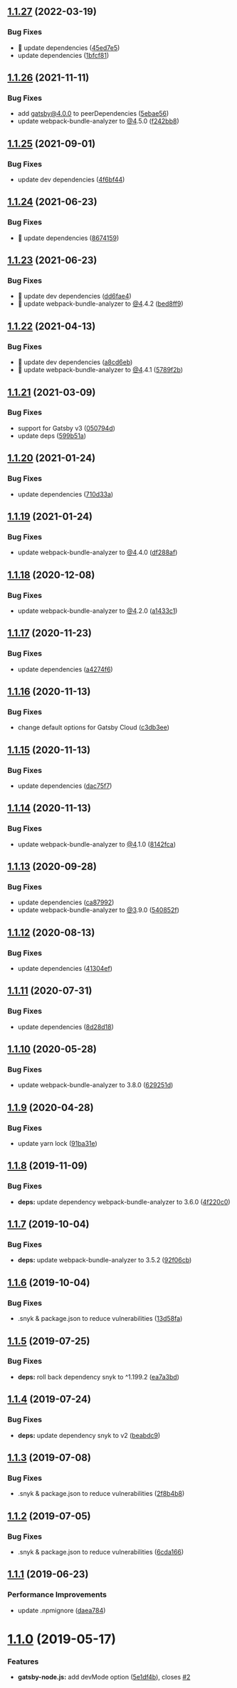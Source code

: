 ## [1.1.27](https://github.com/JimmyBeldone/gatsby-plugin-webpack-bundle-analyser-v2/compare/v1.1.26...v1.1.27) (2022-03-19)


### Bug Fixes

* 🐛 update dependencies ([45ed7e5](https://github.com/JimmyBeldone/gatsby-plugin-webpack-bundle-analyser-v2/commit/45ed7e5f016e5167ea24ad794774dd5e6dbe0b33))
* update dependencies ([1bfcf81](https://github.com/JimmyBeldone/gatsby-plugin-webpack-bundle-analyser-v2/commit/1bfcf81e6abce9eff184e87f03e0b3fca0d0db23))

## [1.1.26](https://github.com/JimmyBeldone/gatsby-plugin-webpack-bundle-analyser-v2/compare/v1.1.25...v1.1.26) (2021-11-11)


### Bug Fixes

* add gatsby@4.0.0 to peerDependencies ([5ebae56](https://github.com/JimmyBeldone/gatsby-plugin-webpack-bundle-analyser-v2/commit/5ebae561eb9c29c3a39cda94f5d6468117338b02))
* update webpack-bundle-analyzer to [@4](https://github.com/4).5.0 ([f242bb8](https://github.com/JimmyBeldone/gatsby-plugin-webpack-bundle-analyser-v2/commit/f242bb85882191f3792d828609e7307a4adb31c9))

## [1.1.25](https://github.com/JimmyBeldone/gatsby-plugin-webpack-bundle-analyser-v2/compare/v1.1.24...v1.1.25) (2021-09-01)


### Bug Fixes

* update dev dependencies ([4f6bf44](https://github.com/JimmyBeldone/gatsby-plugin-webpack-bundle-analyser-v2/commit/4f6bf449cfd0a59776f81109cbef707a73c3ef59))

## [1.1.24](https://github.com/JimmyBeldone/gatsby-plugin-webpack-bundle-analyser-v2/compare/v1.1.23...v1.1.24) (2021-06-23)


### Bug Fixes

* 🐛 update dependencies ([8674159](https://github.com/JimmyBeldone/gatsby-plugin-webpack-bundle-analyser-v2/commit/8674159bddfaa8dd0cc78d704bf63b03f3bb6333))

## [1.1.23](https://github.com/JimmyBeldone/gatsby-plugin-webpack-bundle-analyser-v2/compare/v1.1.22...v1.1.23) (2021-06-23)


### Bug Fixes

* 🐛 update dev dependencies ([dd6fae4](https://github.com/JimmyBeldone/gatsby-plugin-webpack-bundle-analyser-v2/commit/dd6fae47bd38dfda407871398489dc68a283d0c7))
* 🐛 update webpack-bundle-analyzer to [@4](https://github.com/4).4.2 ([bed8ff9](https://github.com/JimmyBeldone/gatsby-plugin-webpack-bundle-analyser-v2/commit/bed8ff9e6a0f53399898a2d983309d5caca14a3e))

## [1.1.22](https://github.com/JimmyBeldone/gatsby-plugin-webpack-bundle-analyser-v2/compare/v1.1.21...v1.1.22) (2021-04-13)


### Bug Fixes

* 🐛 update dev dependencies ([a8cd6eb](https://github.com/JimmyBeldone/gatsby-plugin-webpack-bundle-analyser-v2/commit/a8cd6eb68eea32d1bca7958ea8928ceeff99aaaa))
* 🐛 update webpack-bundle-analyzer to [@4](https://github.com/4).4.1 ([5789f2b](https://github.com/JimmyBeldone/gatsby-plugin-webpack-bundle-analyser-v2/commit/5789f2b1f5df4a4f9fddf799d9b77e0b31919bb1))

## [1.1.21](https://github.com/JimmyBeldone/gatsby-plugin-webpack-bundle-analyser-v2/compare/v1.1.20...v1.1.21) (2021-03-09)


### Bug Fixes

* support for Gatsby v3 ([050794d](https://github.com/JimmyBeldone/gatsby-plugin-webpack-bundle-analyser-v2/commit/050794d428f073008435ff89a7fc8ef60da083dc))
* update deps ([599b51a](https://github.com/JimmyBeldone/gatsby-plugin-webpack-bundle-analyser-v2/commit/599b51a1c09b137701ab3e07e5f74541c72cdbb1))

## [1.1.20](https://github.com/JimmyBeldone/gatsby-plugin-webpack-bundle-analyser-v2/compare/v1.1.19...v1.1.20) (2021-01-24)


### Bug Fixes

* update dependencies ([710d33a](https://github.com/JimmyBeldone/gatsby-plugin-webpack-bundle-analyser-v2/commit/710d33aaaaba8be6c2066038a0e0e14c38055d3f))

## [1.1.19](https://github.com/JimmyBeldone/gatsby-plugin-webpack-bundle-analyser-v2/compare/v1.1.18...v1.1.19) (2021-01-24)


### Bug Fixes

* update webpack-bundle-analyzer to [@4](https://github.com/4).4.0 ([df288af](https://github.com/JimmyBeldone/gatsby-plugin-webpack-bundle-analyser-v2/commit/df288af73fd51d3accd15fbc1a9ab684f4e8dcff))

## [1.1.18](https://github.com/JimmyBeldone/gatsby-plugin-webpack-bundle-analyser-v2/compare/v1.1.17...v1.1.18) (2020-12-08)


### Bug Fixes

* update webpack-bundle-analyzer to [@4](https://github.com/4).2.0 ([a1433c1](https://github.com/JimmyBeldone/gatsby-plugin-webpack-bundle-analyser-v2/commit/a1433c11cde5cceb09087dba919a083771865655))

## [1.1.17](https://github.com/JimmyBeldone/gatsby-plugin-webpack-bundle-analyser-v2/compare/v1.1.16...v1.1.17) (2020-11-23)


### Bug Fixes

* update dependencies ([a4274f6](https://github.com/JimmyBeldone/gatsby-plugin-webpack-bundle-analyser-v2/commit/a4274f66d5a90115aea77f915bd30d43086c1acc))

## [1.1.16](https://github.com/JimmyBeldone/gatsby-plugin-webpack-bundle-analyser-v2/compare/v1.1.15...v1.1.16) (2020-11-13)


### Bug Fixes

* change default options for Gatsby Cloud ([c3db3ee](https://github.com/JimmyBeldone/gatsby-plugin-webpack-bundle-analyser-v2/commit/c3db3ee2f54f1e51c7fcf34cec030a19fb5c1370))

## [1.1.15](https://github.com/JimmyBeldone/gatsby-plugin-webpack-bundle-analyser-v2/compare/v1.1.14...v1.1.15) (2020-11-13)


### Bug Fixes

* update dependencies ([dac75f7](https://github.com/JimmyBeldone/gatsby-plugin-webpack-bundle-analyser-v2/commit/dac75f7d3d3c7184da9a6506c585d599a2a42a89))

## [1.1.14](https://github.com/JimmyBeldone/gatsby-plugin-webpack-bundle-analyser-v2/compare/v1.1.13...v1.1.14) (2020-11-13)


### Bug Fixes

* update webpack-bundle-analyzer to [@4](https://github.com/4).1.0 ([8142fca](https://github.com/JimmyBeldone/gatsby-plugin-webpack-bundle-analyser-v2/commit/8142fca19acb6a0ce7269f3f8499e55dd6160cfe))

## [1.1.13](https://github.com/JimmyBeldone/gatsby-plugin-webpack-bundle-analyser-v2/compare/v1.1.12...v1.1.13) (2020-09-28)


### Bug Fixes

* update dependencies ([ca87992](https://github.com/JimmyBeldone/gatsby-plugin-webpack-bundle-analyser-v2/commit/ca879929e38f92c38fcc09097c71a3a4c172fa64))
* update webpack-bundle-analyzer to [@3](https://github.com/3).9.0 ([540852f](https://github.com/JimmyBeldone/gatsby-plugin-webpack-bundle-analyser-v2/commit/540852f7c57de61e08cc8102318cfd8d4c49277d))

## [1.1.12](https://github.com/JimmyBeldone/gatsby-plugin-webpack-bundle-analyser-v2/compare/v1.1.11...v1.1.12) (2020-08-13)


### Bug Fixes

* update dependencies ([41304ef](https://github.com/JimmyBeldone/gatsby-plugin-webpack-bundle-analyser-v2/commit/41304efc3fa72421465e6f13591720c96ec4ae04))

## [1.1.11](https://github.com/JimmyBeldone/gatsby-plugin-webpack-bundle-analyser-v2/compare/v1.1.10...v1.1.11) (2020-07-31)


### Bug Fixes

* update dependencies ([8d28d18](https://github.com/JimmyBeldone/gatsby-plugin-webpack-bundle-analyser-v2/commit/8d28d1875a14584e2df39fe649f10ca0da4dff2c))

## [1.1.10](https://github.com/JimmyBeldone/gatsby-plugin-webpack-bundle-analyser-v2/compare/v1.1.9...v1.1.10) (2020-05-28)


### Bug Fixes

* update webpack-bundle-analyzer to 3.8.0 ([629251d](https://github.com/JimmyBeldone/gatsby-plugin-webpack-bundle-analyser-v2/commit/629251d9e884265a8ec46eaa45ca07153c038ae8))

## [1.1.9](https://github.com/JimmyBeldone/gatsby-plugin-webpack-bundle-analyser-v2/compare/v1.1.8...v1.1.9) (2020-04-28)


### Bug Fixes

* update yarn lock ([91ba31e](https://github.com/JimmyBeldone/gatsby-plugin-webpack-bundle-analyser-v2/commit/91ba31e1dd7b66423781308d6a4f3a560f151bce))

## [1.1.8](https://github.com/JimmyBeldone/gatsby-plugin-webpack-bundle-analyser-v2/compare/v1.1.7...v1.1.8) (2019-11-09)


### Bug Fixes

* **deps:** update dependency webpack-bundle-analyzer to 3.6.0 ([4f220c0](https://github.com/JimmyBeldone/gatsby-plugin-webpack-bundle-analyser-v2/commit/4f220c0))

## [1.1.7](https://github.com/JimmyBeldone/gatsby-plugin-webpack-bundle-analyser-v2/compare/v1.1.6...v1.1.7) (2019-10-04)


### Bug Fixes

* **deps:** update webpack-bundle-analyzer to 3.5.2 ([92f06cb](https://github.com/JimmyBeldone/gatsby-plugin-webpack-bundle-analyser-v2/commit/92f06cb))

## [1.1.6](https://github.com/JimmyBeldone/gatsby-plugin-webpack-bundle-analyser-v2/compare/v1.1.5...v1.1.6) (2019-10-04)


### Bug Fixes

* .snyk & package.json to reduce vulnerabilities ([13d58fa](https://github.com/JimmyBeldone/gatsby-plugin-webpack-bundle-analyser-v2/commit/13d58fa))

## [1.1.5](https://github.com/JimmyBeldone/gatsby-plugin-webpack-bundle-analyser-v2/compare/v1.1.4...v1.1.5) (2019-07-25)


### Bug Fixes

* **deps:** roll back dependency snyk to ^1.199.2 ([ea7a3bd](https://github.com/JimmyBeldone/gatsby-plugin-webpack-bundle-analyser-v2/commit/ea7a3bd))

## [1.1.4](https://github.com/JimmyBeldone/gatsby-plugin-webpack-bundle-analyser-v2/compare/v1.1.3...v1.1.4) (2019-07-24)


### Bug Fixes

* **deps:** update dependency snyk to v2 ([beabdc9](https://github.com/JimmyBeldone/gatsby-plugin-webpack-bundle-analyser-v2/commit/beabdc9))

## [1.1.3](https://github.com/JimmyBeldone/gatsby-plugin-webpack-bundle-analyser-v2/compare/v1.1.2...v1.1.3) (2019-07-08)


### Bug Fixes

* .snyk & package.json to reduce vulnerabilities ([2f8b4b8](https://github.com/JimmyBeldone/gatsby-plugin-webpack-bundle-analyser-v2/commit/2f8b4b8))

## [1.1.2](https://github.com/JimmyBeldone/gatsby-plugin-webpack-bundle-analyser-v2/compare/v1.1.1...v1.1.2) (2019-07-05)


### Bug Fixes

* .snyk & package.json to reduce vulnerabilities ([6cda166](https://github.com/JimmyBeldone/gatsby-plugin-webpack-bundle-analyser-v2/commit/6cda166))

## [1.1.1](https://github.com/JimmyBeldone/gatsby-plugin-webpack-bundle-analyser-v2/compare/v1.1.0...v1.1.1) (2019-06-23)


### Performance Improvements

* update .npmignore ([daea784](https://github.com/JimmyBeldone/gatsby-plugin-webpack-bundle-analyser-v2/commit/daea784))

# [1.1.0](https://github.com/JimmyBeldone/gatsby-plugin-webpack-bundle-analyser-v2/compare/v1.0.11...v1.1.0) (2019-05-17)


### Features

* **gatsby-node.js:** add devMode option ([5e1df4b](https://github.com/JimmyBeldone/gatsby-plugin-webpack-bundle-analyser-v2/commit/5e1df4b)), closes [#2](https://github.com/JimmyBeldone/gatsby-plugin-webpack-bundle-analyser-v2/issues/2)
